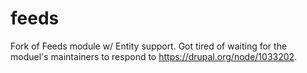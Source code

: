 feeds
=====

Fork of Feeds module w/ Entity support.  Got tired of waiting for the moduel's maintainers to respond to https://drupal.org/node/1033202.


